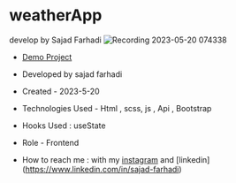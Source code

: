 # weatherApp
develop by Sajad Farhadi
![Recording 2023-05-20 074338](https://github.com/sajadFarhadi-web/wweatherApp/assets/122044544/8e32179a-5720-45f1-a1af-00af1e2dcbf1)

- [Demo Project](https://sajadfarhadi-web.github.io/wweatherApp/)

- Developed by sajad farhadi

- Created - 2023-5-20

- Technologies Used - Html , scss, js , Api , Bootstrap

- Hooks Used : useState 

- Role - Frontend

- How to reach me : with my [instagram](https://instagram.com/sajad.farhadi_web) and [linkedin]
(https://www.linkedin.com/in/sajad-farhadi)




